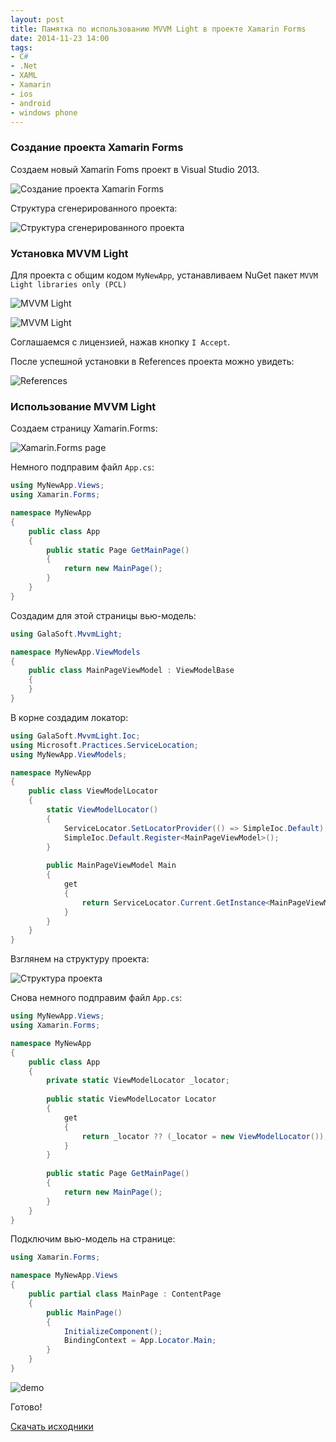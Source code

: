 ```yaml
---
layout: post
title: Памятка по использованию MVVM Light в проекте Xamarin Forms
date: 2014-11-23 14:00
tags:
- C#
- .Net
- XAML
- Xamarin
- ios
- android
- windows phone
---
```


### Создание проекта Xamarin Forms

Создаем новый Xamarin Foms проект в Visual Studio 2013.

![Создание проекта Xamarin Forms](https://raw.githubusercontent.com/wcoder/blog/master/xamarin.forms_mvvmlight/1.PNG)

Структура сгенерированного проекта:

![Структура сгенерированного проекта](https://raw.githubusercontent.com/wcoder/blog/master/xamarin.forms_mvvmlight/2.PNG)

### Установка MVVM Light

Для проекта с общим кодом `MyNewApp`, устанавливаем NuGet пакет `MVVM Light libraries only (PCL)`

![MVVM Light](https://raw.githubusercontent.com/wcoder/blog/master/xamarin.forms_mvvmlight/3.png)

![MVVM Light](https://raw.githubusercontent.com/wcoder/blog/master/xamarin.forms_mvvmlight/4.PNG)

Соглашаемся с лицензией, нажав кнопку `I Accept`.

После успешной установки в References проекта можно увидеть:

![References](https://raw.githubusercontent.com/wcoder/blog/master/xamarin.forms_mvvmlight/7.PNG)

### Использование MVVM Light

Создаем страницу Xamarin.Forms:

![Xamarin.Forms page](https://raw.githubusercontent.com/wcoder/blog/master/xamarin.forms_mvvmlight/8.PNG)

Немного подправим файл `App.cs`:

```csharp
using MyNewApp.Views;
using Xamarin.Forms;

namespace MyNewApp
{
	public class App
	{
		public static Page GetMainPage()
		{
			return new MainPage();
		}
	}
}
```

Создадим для этой страницы вью-модель:

```csharp
using GalaSoft.MvvmLight;

namespace MyNewApp.ViewModels
{
	public class MainPageViewModel : ViewModelBase
	{
	}
}
```

В корне создадим локатор:

```csharp
using GalaSoft.MvvmLight.Ioc;
using Microsoft.Practices.ServiceLocation;
using MyNewApp.ViewModels;

namespace MyNewApp
{
	public class ViewModelLocator
	{
		static ViewModelLocator()
		{
			ServiceLocator.SetLocatorProvider(() => SimpleIoc.Default);
			SimpleIoc.Default.Register<MainPageViewModel>();
		}
		
		public MainPageViewModel Main
		{
			get
			{
				return ServiceLocator.Current.GetInstance<MainPageViewModel>();
			}
		}
	}
}
```

Взглянем на структуру проекта:

![Структура проекта](https://raw.githubusercontent.com/wcoder/blog/master/xamarin.forms_mvvmlight/10.PNG)

Снова немного подправим файл `App.cs`:

```csharp
using MyNewApp.Views;
using Xamarin.Forms;

namespace MyNewApp
{
	public class App
	{
		private static ViewModelLocator _locator;
		
		public static ViewModelLocator Locator
		{
			get
			{
				return _locator ?? (_locator = new ViewModelLocator());
			}
		}
		
		public static Page GetMainPage()
		{
			return new MainPage();
		}
	}
}
```

Подключим вью-модель на странице:

```csharp
using Xamarin.Forms;

namespace MyNewApp.Views
{
	public partial class MainPage : ContentPage
	{
		public MainPage()
		{
			InitializeComponent();
			BindingContext = App.Locator.Main;
		}
	}
}
```

![demo](https://raw.githubusercontent.com/wcoder/blog/master/xamarin.forms_mvvmlight/11.PNG)

Готово!

[Скачать исходники](https://github.com/wcoder/blog/raw/master/xamarin.forms_mvvmlight/MyNewApp.zip)
